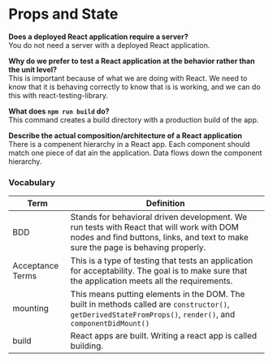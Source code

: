 # Props and State

**Does a deployed React application require a server?**  
You do not need a server with a deployed React application.

**Why do we prefer to test a React application at the behavior rather than the unit level?**  
This is important because of what we are doing with React. We need to know that it is behaving correctly to know that is is working, and we can do this with react-testing-library.

**What does `npm run build` do?**  
This command creates a build directory with a production build of the app.

**Describe the actual composition/architecture of a React application**  
There is a compenent hierarchy in a React app. Each component should match one piece of dat ain the application. Data flows down the component hierarchy.

### Vocabulary

| Term             | Definition                                                                                                                                                                    |
| ---------------- | ----------------------------------------------------------------------------------------------------------------------------------------------------------------------------- |
| BDD              | Stands for behavioral driven development. We run tests with React that will work with DOM nodes and find buttons, links, and text to make sure the page is behaving properly. |
| Acceptance Terms | This is a type of testing that tests an application for acceptability. The goal is to make sure that the application meets all the requirements.                              |
| mounting         | This means putting elements in the DOM. The built in methods called are `constructor()`, `getDerivedStateFromProps()`, `render()`, and `componentDidMount()`                  |
| build            | React apps are built. Writing a react app is called building.                                                                                                                 |
